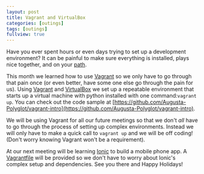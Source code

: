 ```yaml
---
layout: post
title: Vagrant and VirtualBox
categories: [outings]
tags: [outings]
fullview: true
---
```


Have you ever spent hours or even days trying to set up a development environment?  It can be painful to make sure everything is installed, plays nice together, and on your [path](http://www.computerhope.com/issues/ch000549.htm).

This month we learned how to use [Vagrant](https://www.vagrantup.com/) so we only have to go through that pain once (or even better, have some one else go through the pain for us).  Using [Vagrant](https://www.vagrantup.com/) and [VirtualBox](https://www.virtualbox.org/) we set up a repeatable environment that starts up a virtual machine with python installed with one command:```vagrant up```.  You can check out the code sample at [https://github.com/Augusta-Polyglot/vagrant-intro](https://github.com/Augusta-Polyglot/vagrant-intro).

We will be using Vagrant for all our future meetings so that we don't *all* have to go through the process of setting up complex environments. Instead we will only have to make a quick call to ```vagrant up``` and we will be off coding!  (Don't worry knowing Vagrant won't be a requirement).  

At our next meeting will be learning [Ionic](http://ionicframework.com/) to build a mobile phone app.  A [Vagrantfile](https://docs.vagrantup.com/v2/vagrantfile/) will be provided so we don't have to worry about Ionic's complex setup and dependencies.  See you there and Happy Holidays! 



